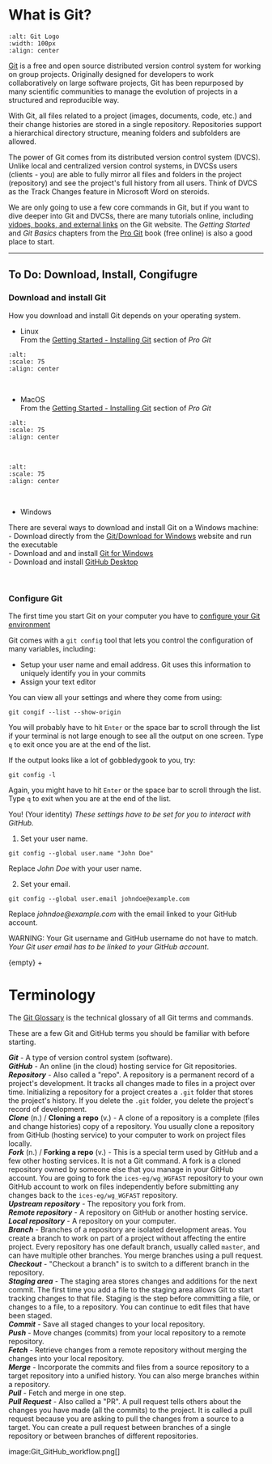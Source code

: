 # What is Git?

```{image} images/Git-Icon-1788C.png
:alt: Git Logo
:width: 100px
:align: center
```

[Git](https://git-scm.com/) is a free and open source distributed version control system for working on group projects. Originally designed for developers to work collaboratively on large software projects, Git has been repurposed by many scientific communities to manage the evolution of projects in a structured and reproducible way.

With Git, all files related to a project (images, documents, code, etc.) and their change histories are stored in a single repository. Repositories support a hierarchical directory structure, meaning folders and subfolders are allowed.

The power of Git comes from its distributed version control system (DVCS). Unlike local and centralized version control systems, in DVCSs users (clients - you) are able to fully mirror all files and folders in the project (repository) and see the project's full history from all users. Think of DVCS as the Track Changes feature in Microsoft Word on steroids.

We are only going to use a few core commands in Git, but if you want to dive deeper into Git and DVCSs, there are many tutorials online, including [vidoes, books, and external links](https://git-scm.com/doc) on the Git website. The _Getting Started_ and _Git Basics_ chapters from the [Pro Git](https://git-scm.com/book/en/v2) book (free online) is also a good place to start.

---

## To Do: Download, Install, Congifugre

### Download and install Git

How you download and install Git depends on your operating system.

- Linux  
From the [Getting Started - Installing Git](https://git-scm.com/book/en/v2/Getting-Started-Installing-Git) section of _Pro Git_  

```{image} images/GitInstall_Linux.png
:alt: 
:scale: 75
:align: center
```

<br>

- MacOS  
From the [Getting Started - Installing Git](https://git-scm.com/book/en/v2/Getting-Started-Installing-Git) section of _Pro Git_  

```{image} images/GitInstall_MacOS_1.png
:alt: 
:scale: 75
:align: center
```

<br>

```{image} images/GitInstall_MacOS_2.png
:alt: 
:scale: 75
:align: center
```

<br>

- Windows  

There are several ways to download and install Git on a Windows machine:  
     - Download directly from the [Git/Download for Windows](https://git-scm.com/downloads/win) website and run the executable  
     - Download and and install [Git for Windows](https://gitforwindows.org/)  
     - Download and install [GitHub Desktop](https://github.com/apps/desktop)

<br>  

### Configure Git
The first time you start Git on your computer you have to [configure your Git environment](https://git-scm.com/book/en/v2/Getting-Started-First-Time-Git-Setup)

Git comes with a `git config` tool that lets you control the configuration of many variables, including:

- Setup your user name and email address. Git uses this information to uniquely identify you in your commits
- Assign your text editor

You can view all your settings and where they come from using:

```
git congif --list --show-origin
```

You will probably have to hit `Enter` or the space bar to scroll through the list if your terminal is not large enough to see all the output on one screen. Type `q` to exit once you are at the end of the list.

If the output looks like a lot of gobbledygook to you, try:

```
git config -l
```

Again, you might have to hit `Enter` or the space bar to scroll through the list. Type `q` to exit when you are at the end of the list.

You! (Your identity)
_These settings have to be set for you to interact with GitHub._

1. Set your user name.

```
git config --global user.name "John Doe"
```

Replace _John Doe_ with your user name.  

2. Set your email.

```
git config --global user.email johndoe@example.com
```

Replace _johndoe@example.com_ with the email linked to your GitHub account.

WARNING: Your Git username and GitHub username do not have to match. _Your Git user email has to be linked to your GitHub account_.

{empty} +

# Terminology

The [Git Glossary](https://git-scm.com/docs/gitglossary) is the technical glossary of all Git terms and commands.

These are a few Git and GitHub terms you should be familiar with before starting.

_**Git**_ - A type of version control system (software).  
_**GitHub**_ - An online (in the cloud) hosting service for Git repositories.  
_**Repository**_ - Also called a "repo".  A repository is a permanent record of a project's development. It tracks all changes made to files in a project over time. Initializing a repository for a project creates a `.git` folder that stores the project's history. If you delete the `.git` folder, you delete the project's record of development.  
_**Clone**_ (n.) / **Cloning a repo** (v.) - A clone of a repository is a complete (files and change histories) copy of a repository. You usually clone a repository from GitHub (hosting service) to your computer to work on project files locally.  
_**Fork**_ (n.) / **Forking a repo** (v.) - This is a special term used by GitHub and a few other hosting services. It is not a Git command. A fork is a cloned repository owned by someone else that you manage in your GitHub account. You are going to fork the `ices-eg/wg_WGFAST` repository to your own GitHub account to work on files independently before submitting any changes back to the `ices-eg/wg_WGFAST` repository.  
_**Upstream repository**_ - The repository you fork from.  
_**Remote repository**_ - A repository on GitHub or another hosting service.  
_**Local repository**_ - A repository on your computer.  
_**Branch**_ - Branches of a repository are isolated development areas. You create a branch to work on part of a project without affecting the entire project. Every repository has one default branch, usually called `master`, and can have multiple other branches. You merge branches using a pull request.  
_**Checkout**_ - "Checkout a branch" is to switch to a different branch in the repository.  
_**Staging area**_ - The staging area stores changes and additions for the next commit. The first time you add a file to the staging area allows Git to start tracking changes to that file. Staging is the step before committing a file, or changes to a file, to a repository. You can continue to edit files that have been staged.  
_**Commit**_ - Save all staged changes to your local repository.  
_**Push**_ - Move changes (commits) from your local repository to a remote repository.  
_**Fetch**_ - Retrieve changes from a remote repository without merging the changes into your local repository.  
_**Merge**_ - Incorporate the commits and files from a source repository to a target repository into a unified history. You can also merge branches within a repository.  
_**Pull**_ - Fetch and merge in one step.  
_**Pull Request**_ - Also called a "PR". A pull request tells others about the changes you have made (all the commits) to the project. It is called a pull request because you are asking to pull the changes from a source to a target. You can create a pull request between branches of a single repository or between branches of different repositories.  

image:Git_GitHub_workflow.png[]
